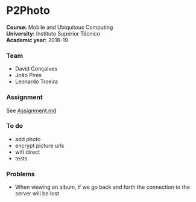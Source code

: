 # P2Photo

**Course:** Mobile and Ubiquitous Computing  
**University:** Instituto Superior Técnico  
**Academic year:** 2018-19

### Team

- David Gonçalves
- João Pires
- Leonardo Troeira

### Assignment

See [Assignment.md](documentation/Assignment.md)

### To do

- add photo
- encrypt picture urls
- wifi direct
- tests

### Problems

- When viewing an album, if we go back and forth the connection to the server will be lost

